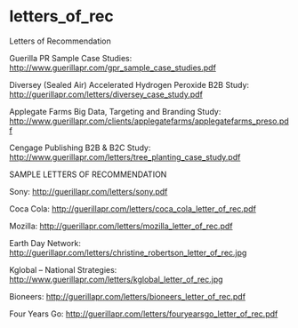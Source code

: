 # letters_of_rec
Letters of Recommendation

Guerilla PR Sample Case Studies:
http://www.guerillapr.com/gpr_sample_case_studies.pdf

Diversey (Sealed Air) Accelerated Hydrogen Peroxide B2B Study:
http://guerillapr.com/letters/diversey_case_study.pdf 

Applegate Farms Big Data, Targeting and Branding  Study:
http://www.guerillapr.com/clients/applegatefarms/applegatefarms_preso.pdf 

Cengage Publishing B2B & B2C Study:
http://www.guerillapr.com/letters/tree_planting_case_study.pdf

SAMPLE LETTERS OF RECOMMENDATION

Sony:
http://guerillapr.com/letters/sony.pdf

Coca Cola:
http://guerillapr.com/letters/coca_cola_letter_of_rec.pdf

Mozilla:
http://guerillapr.com/letters/mozilla_letter_of_rec.pdf 

Earth Day Network:
http://guerillapr.com/letters/christine_robertson_letter_of_rec.jpg

Kglobal – National Strategies:
http://www.guerillapr.com/letters/kglobal_letter_of_rec.jpg

Bioneers:
http://guerillapr.com/letters/bioneers_letter_of_rec.pdf  

Four Years Go:
http://guerillapr.com/letters/fouryearsgo_letter_of_rec.pdf 	
